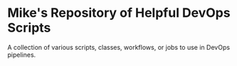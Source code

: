 # Mike's Repository of Helpful DevOps Scripts
A collection of various scripts, classes, workflows, or jobs to use in DevOps pipelines.
